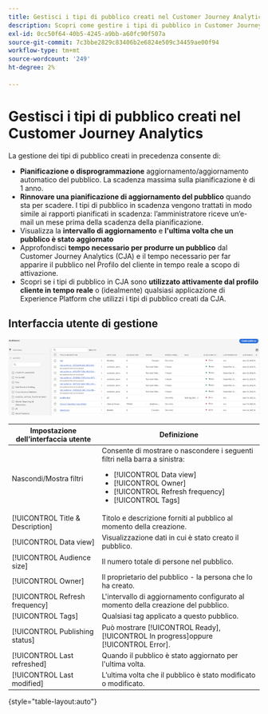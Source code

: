 ```yaml
---
title: Gestisci i tipi di pubblico creati nel Customer Journey Analytics
description: Scopri come gestire i tipi di pubblico in Customer Journey Analytics
exl-id: 0cc50f64-40b5-4245-a9bb-a60fc90f507a
source-git-commit: 7c3bbe2829c83406b2e6824e509c34459ae00f94
workflow-type: tm+mt
source-wordcount: '249'
ht-degree: 2%

---
```


# Gestisci i tipi di pubblico creati nel Customer Journey Analytics

La gestione dei tipi di pubblico creati in precedenza consente di:

* **Pianificazione o disprogrammazione** aggiornamento/aggiornamento automatico del pubblico. La scadenza massima sulla pianificazione è di 1 anno.
* **Rinnovare una pianificazione di aggiornamento del pubblico** quando sta per scadere. I tipi di pubblico in scadenza vengono trattati in modo simile ai rapporti pianificati in scadenza: l’amministratore riceve un’e-mail un mese prima della scadenza della pianificazione.
* Visualizza la **intervallo di aggiornamento** e **l&#39;ultima volta che un pubblico è stato aggiornato**
* Approfondisci **tempo necessario per produrre un pubblico** dal Customer Journey Analytics (CJA) e il tempo necessario per far apparire il pubblico nel Profilo del cliente in tempo reale a scopo di attivazione.
* Scopri se i tipi di pubblico in CJA sono **utilizzato attivamente dal profilo cliente in tempo reale** o (idealmente) qualsiasi applicazione di Experience Platform che utilizzi i tipi di pubblico creati da CJA.

## Interfaccia utente di gestione

![](assets/manage.png)

| Impostazione dell’interfaccia utente | Definizione |
| --- | --- |
| Nascondi/Mostra filtri | Consente di mostrare o nascondere i seguenti filtri nella barra a sinistra: <ul><li>[!UICONTROL Data view]</li><li>[!UICONTROL Owner]</li><li>[!UICONTROL Refresh frequency]</li><li>[!UICONTROL Tags]</li></ul> |
| [!UICONTROL Title & Description] | Titolo e descrizione forniti al pubblico al momento della creazione. |
| [!UICONTROL Data view] | Visualizzazione dati in cui è stato creato il pubblico. |
| [!UICONTROL Audience size] | Il numero totale di persone nel pubblico. |
| [!UICONTROL Owner] | Il proprietario del pubblico - la persona che lo ha creato. |
| [!UICONTROL Refresh frequency] | L&#39;intervallo di aggiornamento configurato al momento della creazione del pubblico. |
| [!UICONTROL Tags] | Qualsiasi tag applicato a questo pubblico. |
| [!UICONTROL Publishing status] | Può mostrare [!UICONTROL Ready], [!UICONTROL In progress]oppure [!UICONTROL Error]. |
| [!UICONTROL  Last refreshed] | Quando il pubblico è stato aggiornato per l&#39;ultima volta. |
| [!UICONTROL Last modified] | L’ultima volta che il pubblico è stato modificato o modificato. |

{style=&quot;table-layout:auto&quot;}

